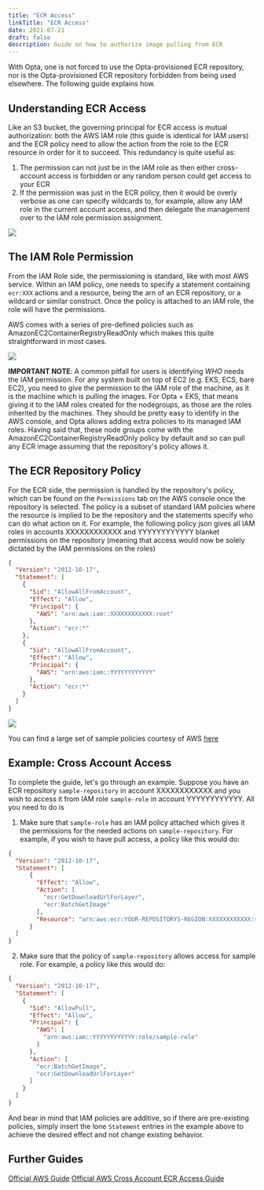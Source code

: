```yaml
---
title: "ECR Access"
linkTitle: "ECR Access"
date: 2021-07-21
draft: false
description: Guide on how to authorize image pulling from ECR
---
```


With Opta, one is not forced to use the Opta-provisioned ECR repository, nor is the Opta-provisioned ECR repository 
forbidden from being used elsewhere. The following guide explains how.

## Understanding ECR Access
Like an S3 bucket, the governing principal for ECR access is mutual authorization: both the AWS IAM role (this guide is 
identical for IAM users) and the ECR  policy need to allow the action from the role to the ECR resource in order for it 
to succeed. This redundancy is quite useful as:

1) The permission can not just be in the IAM role as then either cross-account access is forbidden or any random person could get access to your ECR
2) If the permission was just in the ECR policy, then it would be overly verbose as one can specify wildcards to, for example, allow any IAM role in the current account access, and then delegate the management over to the IAM role permission assignment.

<a href="/images/ecr_access_1.png" target="_blank">
  <img src="/images/ecr_access_1.png" align="center"/>
</a>

## The IAM Role Permission
From the IAM Role side, the permissioning is standard, like with most AWS service. Within an IAM policy, one needs to specify 
a statement containing `ecr:XXX` actions and a resource, being the arn of an ECR repository, or a wildcard or similar construct.
Once the policy is attached to an IAM role, the role will have the permissions.

AWS comes with a series of pre-defined policies such as AmazonEC2ContainerRegistryReadOnly which makes this quite
straightforward in most cases.

<a href="/images/ecr_access_2.png" target="_blank">
  <img src="/images/ecr_access_2.png" align="center"/>
</a>

**IMPORTANT NOTE**: A common pitfall for users is identifying _WHO_ needs the IAM permission. For any system built on
top of EC2 (e.g. EKS, ECS, bare EC2), you need to give the permission to the IAM role of the machine, as it is the
machine which is pulling the images. For Opta + EKS, that means giving it to the IAM roles created for the nodegroups,
as those are the roles inherited by the machines. They should be pretty easy to identify in the AWS console, and Opta
allows adding extra policies to its managed IAM roles. Having said that, these node groups come with the
AmazonEC2ContainerRegistryReadOnly policy by default and so can pull any ECR image assuming that the repository's
policy allows it.

## The ECR Repository Policy
For the ECR side, the permission is handled by the repository's policy, which can be found on the `Permissions` tab
on the AWS console once the repository is selected. The policy is a subset of standard IAM policies where the resource
is implied to be the repository and the statements specify who can do what action on it. For example, the following
policy json gives all IAM roles in accounts XXXXXXXXXXXX and YYYYYYYYYYYY blanket permissions on the repository (meaning
that access would now be solely dictated by the IAM permissions on the roles)

```json
{
  "Version": "2012-10-17",
  "Statement": [
    {
      "Sid": "AllowAllFromAccount",
      "Effect": "Allow",
      "Principal": {
        "AWS": "arn:aws:iam::XXXXXXXXXXXX:root"
      },
      "Action": "ecr:*"
    },
    {
      "Sid": "AllowAllFromAccount",
      "Effect": "Allow",
      "Principal": {
        "AWS": "arn:aws:iam::YYYYYYYYYYYY"
      },
      "Action": "ecr:*"
    }
  ]
}
```

<a href="/images/ecr_access_3.png" target="_blank">
  <img src="/images/ecr_access_3.png" align="center"/>
</a>

You can find a large set of sample policies courtesy of AWS [here](https://docs.aws.amazon.com/AmazonECR/latest/userguide/repository-policy-examples.html)

## Example: Cross Account Access
To complete the guide, let's go through an example. Suppose you have an ECR repository `sample-repository` in account XXXXXXXXXXXX
and you wish to access it from IAM role `sample-role` in account YYYYYYYYYYYY. All you need to do is

1) Make sure that `sample-role` has an IAM policy attached which gives it the permissions for the needed actions on
  `sample-repository`. For example, if you wish to have pull access, a policy like this would do:
```json
{
  "Version": "2012-10-17",
  "Statement": [
      {
        "Effect": "Allow",
        "Action": [
          "ecr:GetDownloadUrlForLayer",
          "ecr:BatchGetImage"
        ],
        "Resource": "arn:aws:ecr:YOUR-REPOSITORYS-REGION:XXXXXXXXXXXX:repository/sample-repository"
      }
  ]
}
```

2) Make sure that the policy of `sample-repository` allows access for sample role. For example, a policy like this would do:
```json
{
  "Version": "2012-10-17",
  "Statement": [
    {
      "Sid": "AllowPull",
      "Effect": "Allow",
      "Principal": {
        "AWS": [
          "arn:aws:iam::YYYYYYYYYYYY:role/sample-role"
        ]
      },
      "Action": [
        "ecr:BatchGetImage",
        "ecr:GetDownloadUrlForLayer"
      ]
    }
  ]
}
```

And bear in mind that IAM policies are additive, so if there are pre-existing policies, simply insert the lone `Statement`
entries in the example above to achieve the desired effect and not change existing behavior.

## Further Guides
[Official AWS Guide](https://docs.aws.amazon.com/AmazonECR/latest/userguide/security_iam_service-with-iam.html)
[Official AWS Cross Account ECR Access Guide](https://aws.amazon.com/premiumsupport/knowledge-center/secondary-account-access-ecr/)